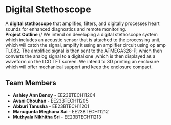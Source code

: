 # Digital Stethoscope  
A **digital stethoscope** that amplifies, filters, and digitally processes heart sounds for enhanced diagnostics and remote monitoring.  
**Project Outline** //
We intend on developing a digital stethoscope system which includes an acoustic sensor that is attached to the processing unit, which will catch the signal, amplify it using an amplifier circuit using op amp TL082.
The amplified signal is then sent to the ATMEGA328-P, which then converts the analog signal to a digital one ,which is then displayed as a waveform on the LCD TFT screen.  We intend to 3D printing an enclosure which will offer mechanical support and keep the enclosure compact.
##  Team Members  
- **Ashley Ann Benoy** - EE23BTECH11204  
- **Avani Chouhan** - EE23BTECH11205  
- **Abburi Tanusha** - EE23BTECH11201  
- **Manugunta Meghana Sai** - EE23BTECH11212  
- **Muthyala Nikhitha Sri** - EE23BTECH11213  
